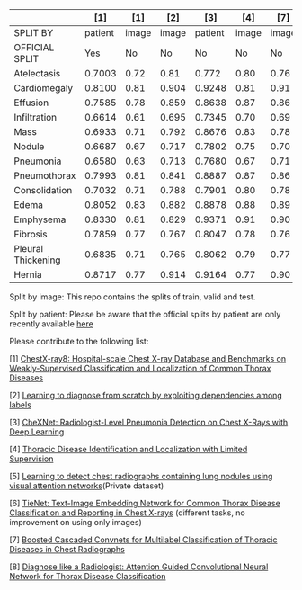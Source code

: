 |                   |[1]    |[1]    |[2]    |[3]      |[4]   |[7]   |[8]    |
|-------------------|-------|------ |-------|---------|------|------|------ |
|SPLIT BY           |patient|image  |image  |patient  |image |image |image  |
|OFFICIAL SPLIT     |Yes    |No     |No     |No       |No    |No    |No     |
|Atelectasis        |0.7003 |0.72   |0.81   |0.772    |0.80  |0.76  |0.853  |
|Cardiomegaly       |0.8100 |0.81   |0.904  |0.9248   |0.81  |0.91  |0.939  |
|Effusion           |0.7585 |0.78   |0.859  |0.8638   |0.87  |0.86  |0.903  |
|Infiltration       |0.6614 |0.61   |0.695  |0.7345   |0.70  |0.69  |0.754  |
|Mass               |0.6933 |0.71   |0.792  |0.8676   |0.83  |0.78  |0.902  |
|Nodule             |0.6687 |0.67   |0.717  |0.7802   |0.75  |0.70  |0.828  |
|Pneumonia          |0.6580 |0.63   |0.713  |0.7680   |0.67  |0.71  |0.774  |
|Pneumothorax       |0.7993 |0.81   |0.841  |0.8887   |0.87  |0.86  |0.921  |
|Consolidation      |0.7032 |0.71   |0.788  |0.7901   |0.80  |0.78  |0.842  |
|Edema              |0.8052 |0.83   |0.882  |0.8878   |0.88  |0.89  |0.924  |
|Emphysema          |0.8330 |0.81   |0.829  |0.9371   |0.91  |0.90  |0.932  |
|Fibrosis           |0.7859 |0.77   |0.767  |0.8047   |0.78  |0.76  |0.864  |
|Pleural Thickening |0.6835 |0.71   |0.765  |0.8062   |0.79  |0.77  |0.837  |
|Hernia             |0.8717 |0.77   |0.914  |0.9164   |0.77  |0.90  |0.921  |

Split by image: This repo contains the splits of train, valid and test.

Split by patient: Please be aware that the official splits by patient are only recently available [here](https://nihcc.app.box.com/v/ChestXray-NIHCC)

Please contribute to the following list:

[1] [ChestX-ray8: Hospital-scale Chest X-ray Database and Benchmarks on Weakly-Supervised Classification and Localization of Common Thorax Diseases](https://arxiv.org/abs/1705.02315)

[2] [Learning to diagnose from scratch by exploiting dependencies among labels](https://arxiv.org/abs/1710.10501)

[3] [CheXNet: Radiologist-Level Pneumonia Detection on Chest X-Rays with Deep Learning](https://arxiv.org/abs/1711.05225)

[4] [Thoracic Disease Identification and Localization with Limited Supervision](https://arxiv.org/abs/1711.06373)

[5] [Learning to detect chest radiographs containing lung nodules using visual attention networks](https://arxiv.org/abs/1712.00996)(Private dataset)

[6] [TieNet: Text-Image Embedding Network for Common Thorax Disease Classification and Reporting in Chest X-rays](https://arxiv.org/abs/1801.04334) (different tasks, no improvement on using only images)

[7] [Boosted Cascaded Convnets for Multilabel Classification of Thoracic Diseases in Chest Radiographs](https://arxiv.org/abs/1711.08760)

[8] [Diagnose like a Radiologist: Attention Guided Convolutional Neural Network for Thorax Disease Classification](https://arxiv.org/abs/1801.09927)

